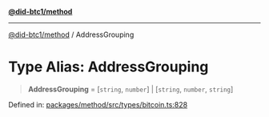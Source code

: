 [**@did-btc1/method**](../README.md)

***

[@did-btc1/method](../globals.md) / AddressGrouping

# Type Alias: AddressGrouping

> **AddressGrouping** = \[`string`, `number`\] \| \[`string`, `number`, `string`\]

Defined in: [packages/method/src/types/bitcoin.ts:828](https://github.com/dcdpr/did-btc1-js/blob/751aedd75738c26882a2149e644ae32b9e424707/packages/method/src/types/bitcoin.ts#L828)
